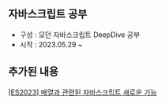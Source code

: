 ## 자바스크립트 공부

- 구성 : 모던 자바스크립트 DeepDive 공부
- 시작 : 2023.05.29 ~

## 추가된 내용

[[ES2023] 배열과 관련된 자바스크립트 새로운 기능](https://velog.io/@taetae-5/ES2023%EC%9D%98-%EC%9E%90%EB%B0%94%EC%8A%A4%ED%81%AC%EB%A6%BD%ED%8A%B8-%EC%83%88%EB%A1%9C%EC%9A%B4-%EA%B8%B0%EB%8A%A5)
